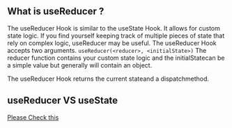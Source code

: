 ## What is useReducer ?

The useReducer Hook is similar to the useState Hook.
It allows for custom state logic.
If you find yourself keeping track of multiple pieces of state that rely on complex logic, useReducer may be useful.
The useReducer Hook accepts two arguments.
`useReducer(<reducer>, <initialState>)`
The reducer function contains your custom state logic and the initialStatecan be a simple value but generally will contain an object.

The useReducer Hook returns the current stateand a dispatchmethod.

## useReducer VS useState

[Please Check this](https://www.robinwieruch.de/react-usereducer-vs-usestate/)
